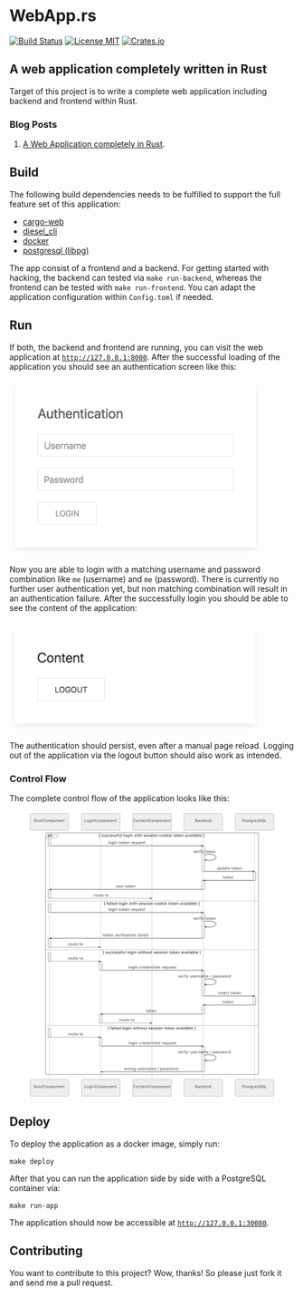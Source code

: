 # WebApp.rs

[![Build Status](https://travis-ci.org/saschagrunert/webapp.rs.svg)](https://travis-ci.org/saschagrunert/webapp.rs)
[![License MIT](https://img.shields.io/badge/license-MIT-blue.svg)](https://github.com/saschagrunert/webapp.rs/blob/master/LICENSE)
[![Crates.io](https://img.shields.io/crates/v/webapp.svg)](https://crates.io/crates/webapp)

## A web application completely written in Rust

Target of this project is to write a complete web application including backend and frontend within Rust.

### Blog Posts

1.  [A Web Application completely in Rust](https://medium.com/@saschagrunert/a-web-application-completely-in-rust-6f6bdb6c4471).

## Build

The following build dependencies needs to be fulfilled to support the full feature set of this application:

-   [cargo-web](https://github.com/koute/cargo-web)
-   [diesel_cli](https://github.com/diesel-rs/diesel)
-   [docker](https://github.com/docker/docker-ce)
-   [postgresql (libpg)](https://www.postgresql.org/)

The app consist of a frontend and a backend. For getting started with hacking, the backend can tested via
`make run-backend`, whereas the frontend can be tested with `make run-frontend`. You can adapt the application
configuration within `Config.toml` if needed.

## Run

If both, the backend and frontend are running, you can visit the web application at
[`http://127.0.0.1:8000`](http://127.0.0.1:8000). After the successful loading of the application you should see an
authentication screen like this:

![authentication screen](.github/authentication_screen.png 'Authentication Screen')

Now you are able to login with a matching username and password combination like `me` (username) and `me` (password).
There is currently no further user authentication yet, but non matching combination will result in an authentication
failure. After the successfully login you should be able to see the content of the application:

![content screen](.github/content_screen.png 'Content Screen')

The authentication should persist, even after a manual page reload. Logging out of the application via the logout button
should also work as intended.

### Control Flow

The complete control flow of the application looks like this:

![control screen](.github/flow_chart.png 'Control Flow')

## Deploy

To deploy the application as a docker image, simply run:

```console
make deploy
```

After that you can run the application side by side with a PostgreSQL container via:

```console
make run-app
```

The application should now be accessible at [`http://127.0.0.1:30080`](http://127.0.0.1:30080).

## Contributing

You want to contribute to this project? Wow, thanks! So please just fork it and send me a pull request.
